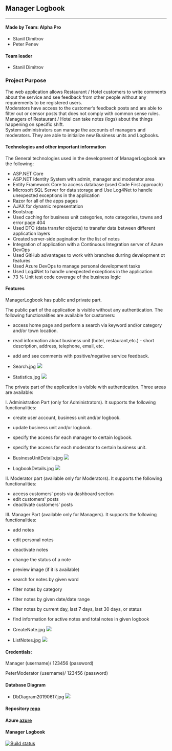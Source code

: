 ﻿## Manager Logbook

----

#### Made by Team: Alpha Pro

- Stanil Dimitrov
- Peter Penev

#### Team leader
- Stanil Dimitrov

### Project Purpose
The web application allows Restaurant / Hotel customers to write comments about the service and see feedback from other people without any requirements to be registered users.                    
Moderators have access to the customer’s feedback posts and are able to filter out or censor posts that does not comply with common sense rules.
Managers of Restaurant / Hotel can take notes (logs) about the things happening on specific shift.     
System administrators can manage the accounts of managers and moderators. 
They are able to initialize new Business units and Logbooks.

#### Technologies and other important information

The General technologies used in the development of ManagerLogbook are the following:
  - ASP.NET Core 
  - ASP.NET Identity System with admin, manager and moderator area 
  - Entity Framework Core to access database (used Code First approach)
  - Microsoft SQL Server for data storage and Use Log4Net to handle unexpected exceptions in the application 
  - Razor for all of the apps pages
  - AJAX for dynamic representation
  - Bootstrap
  - Used caching for business unit categories, note categories, towns and error page 404
  - Used DTO (data transfer objects) to transfer data between different application layers
  - Created server-side pagination for the list of notes
  - Integration of application with a Continuous Integration server of Azure DevOps
  - Used GitHub advantages to work with branches durring development ot features
  - Used Azure DevOps to manage personal development tasks
  - Used Log4Net to handle unexpected exceptions in the application
  - 73 % Unit test code coverage of the business logic
  
#### Features
ManagerLogbook has public and private part.

The public part of the application is visible without any authentication. 
The following functionalities are available for customers:
 - access home page and perform a search via keyword and/or category and/or town location.
 - read information about business unit (hotel, restaurant,etc.) - short description, address, telephone, email, etc.
 - add and see comments with positive/negative service feedback. 
 
 - Search.jpg ![](Search.jpg)
 
 - Statistics.jpg ![](Statistics.jpg)
 
 
 
 The private part of the application is visible with authentication.
 Three areas are available: 
 
 I. Administration Part (only for Administrators).
 It supports the following functionalities:
 
 - create user account, business unit and/or logbook.
 - update business unit and/or logbook.
 - specify the access for each manager to certain logbook.
 - specify the access for each moderator to certain business unit.
 
 - BusinessUnitDetails.jpg ![](BusinessUnitDetails.jpg)
 
 - LogbookDetails.jpg ![](LogbookDetails.jpg)
 
 II. Moderator part (available only for Moderators).
 It supports the following functionalities:
 
 - access customers' posts via dashboard section
 - edit customers' posts 
 - deactivate customers' posts
 
 III. Manager Part (available only for Managers).
 It supports the following functionalities:
 - add notes
 - edit personal notes
 - deactivate notes 
 - change the status of a note 
 - preview image (if it is available)
 - search for notes by given word
 - filter notes by category
 - filter notes by given date/date range
 - filter notes by current  day, last 7 days, last 30 days, or status
 - find information for active notes and total notes in given logbook

- CreateNote.jpg ![](CreateNote.jpg)

- ListNotes.jpg ![](ListNotes.jpg)

#### Credentials:

Manager (username)/ 123456 (password)

PeterModerator (username)/ 123456 (password)

#### Database Diagram

- DbDiagram20190617.jpg ![](DbDiagram20190617.jpg)

#### Repository [repo]
#### Azure [azure]

[repo]: https://github.com/stanildimitrov/managerlogbook
[azure]: https://managerlogbookweb20190615103454223.azurewebsites.net/?fbclid=IwAR2NK81wGZhW-qtoO74LpaSn7eoIISDMKlaWv_QXPqL_mXIdng6zEK6tvlI

#### Manager Logbook
[![Build status](https://dev.azure.com/stanildimitrov/Manager%20Logbook/_apis/build/status/ManagerLogbook%20CI)](https://dev.azure.com/stanildimitrov/Manager%20Logbook/_build/results?buildId=46)

